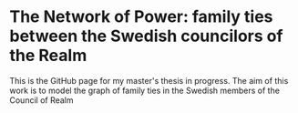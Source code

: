 # The Network of Power: family ties between the Swedish councilors of the Realm

This is the GitHub page for my master's thesis in progress.
The aim of this work is to model the graph of family ties in the Swedish members of the Council of Realm
